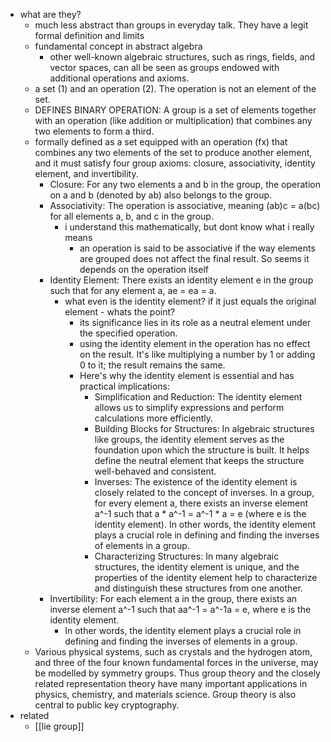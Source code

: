   * what are they?
    * much less abstract than groups in everyday talk. They have a legit formal definition and limits
    * fundamental concept in abstract algebra
      * other well-known algebraic structures, such as rings, fields, and vector spaces, can all be seen as groups endowed with additional operations and axioms.
    * a set (1) and an operation (2). The operation is not an element of the set.
    * DEFINES BINARY OPERATION: A group is a set of elements together with an operation (like addition or multiplication) that combines any two elements to form a third.
    * formally defined as a set equipped with an operation (fx) that combines any two elements of the set to produce another element, and it must satisfy four group axioms: closure, associativity, identity element, and invertibility.
      * Closure: For any two elements a and b in the group, the operation on a and b (denoted by ab) also belongs to the group.
      * Associativity: The operation is associative, meaning (ab)c = a(bc) for all elements a, b, and c in the group.
        * i understand this mathematically, but dont know what i really means
          * an operation is said to be associative if the way elements are grouped does not affect the final result. So seems it depends on the operation itself
      * Identity Element: There exists an identity element e in the group such that for any element a, ae = ea = a.
        * what even is the identity element? if it just equals the original element - whats the point?
          * its significance lies in its role as a neutral element under the specified operation.
          * using the identity element in the operation has no effect on the result. It's like multiplying a number by 1 or adding 0 to it; the result remains the same.
          * Here's why the identity element is essential and has practical implications:
            * Simplification and Reduction: The identity element allows us to simplify expressions and perform calculations more efficiently.
            * Building Blocks for Structures: In algebraic structures like groups, the identity element serves as the foundation upon which the structure is built. It helps define the neutral element that keeps the structure well-behaved and consistent.
            * Inverses: The existence of the identity element is closely related to the concept of inverses. In a group, for every element a, there exists an inverse element a^-1 such that a * a^-1 = a^-1 * a = e (where e is the identity element). In other words, the identity element plays a crucial role in defining and finding the inverses of elements in a group.
            * Characterizing Structures: In many algebraic structures, the identity element is unique, and the properties of the identity element help to characterize and distinguish these structures from one another.
      * Invertibility: For each element a in the group, there exists an inverse element a^-1 such that aa^-1 = a^-1a = e, where e is the identity element.
        * In other words, the identity element plays a crucial role in defining and finding the inverses of elements in a group.
    * Various physical systems, such as crystals and the hydrogen atom, and three of the four known fundamental forces in the universe, may be modelled by symmetry groups. Thus group theory and the closely related representation theory have many important applications in physics, chemistry, and materials science. Group theory is also central to public key cryptography.
  * related
    * [[lie group]]